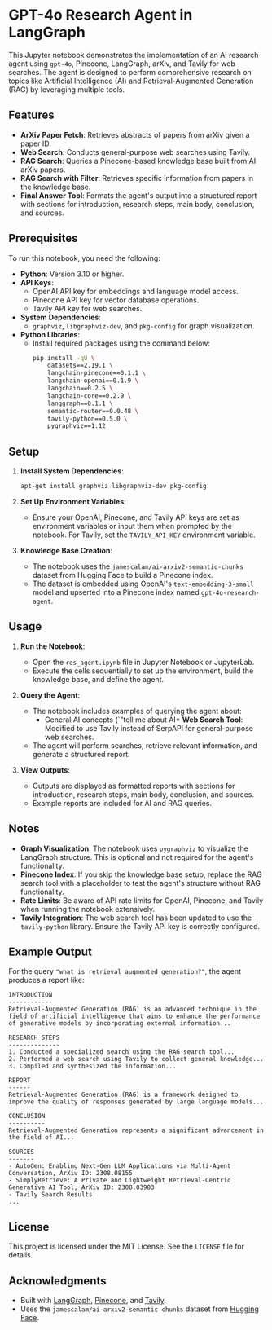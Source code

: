 # GPT-4o Research Agent in LangGraph

This Jupyter notebook demonstrates the implementation of an AI research agent using `gpt-4o`, Pinecone, LangGraph, arXiv, and Tavily for web searches. The agent is designed to perform comprehensive research on topics like Artificial Intelligence (AI) and Retrieval-Augmented Generation (RAG) by leveraging multiple tools.

## Features
- **ArXiv Paper Fetch**: Retrieves abstracts of papers from arXiv given a paper ID.
- **Web Search**: Conducts general-purpose web searches using Tavily.
- **RAG Search**: Queries a Pinecone-based knowledge base built from AI arXiv papers.
- **RAG Search with Filter**: Retrieves specific information from papers in the knowledge base.
- **Final Answer Tool**: Formats the agent's output into a structured report with sections for introduction, research steps, main body, conclusion, and sources.

## Prerequisites
To run this notebook, you need the following:
- **Python**: Version 3.10 or higher.
- **API Keys**:
  - OpenAI API key for embeddings and language model access.
  - Pinecone API key for vector database operations.
  - Tavily API key for web searches.
- **System Dependencies**:
  - `graphviz`, `libgraphviz-dev`, and `pkg-config` for graph visualization.
- **Python Libraries**:
  - Install required packages using the command below:
    ```bash
    pip install -qU \
        datasets==2.19.1 \
        langchain-pinecone==0.1.1 \
        langchain-openai==0.1.9 \
        langchain==0.2.5 \
        langchain-core==0.2.9 \
        langgraph==0.1.1 \
        semantic-router==0.0.48 \
        tavily-python==0.5.0 \
        pygraphviz==1.12
    ```

## Setup
1. **Install System Dependencies**:
   ```bash
   apt-get install graphviz libgraphviz-dev pkg-config
   ```

2. **Set Up Environment Variables**:
   - Ensure your OpenAI, Pinecone, and Tavily API keys are set as environment variables or input them when prompted by the notebook. For Tavily, set the `TAVILY_API_KEY` environment variable.

3. **Knowledge Base Creation**:
   - The notebook uses the `jamescalam/ai-arxiv2-semantic-chunks` dataset from Hugging Face to build a Pinecone index.
   - The dataset is embedded using OpenAI's `text-embedding-3-small` model and upserted into a Pinecone index named `gpt-4o-research-agent`.

## Usage
1. **Run the Notebook**:
   - Open the `res_agent.ipynb` file in Jupyter Notebook or JupyterLab.
   - Execute the cells sequentially to set up the environment, build the knowledge base, and define the agent.

2. **Query the Agent**:
   - The notebook includes examples of querying the agent about:
     - General AI concepts (`"tell me about AI* **Web Search Tool**: Modified to use Tavily instead of SerpAPI for general-purpose web searches.
   - The agent will perform searches, retrieve relevant information, and generate a structured report.

3. **View Outputs**:
   - Outputs are displayed as formatted reports with sections for introduction, research steps, main body, conclusion, and sources.
   - Example reports are included for AI and RAG queries.

## Notes
- **Graph Visualization**: The notebook uses `pygraphviz` to visualize the LangGraph structure. This is optional and not required for the agent's functionality.
- **Pinecone Index**: If you skip the knowledge base setup, replace the RAG search tool with a placeholder to test the agent's structure without RAG functionality.
- **Rate Limits**: Be aware of API rate limits for OpenAI, Pinecone, and Tavily when running the notebook extensively.
- **Tavily Integration**: The web search tool has been updated to use the `tavily-python` library. Ensure the Tavily API key is correctly configured.

## Example Output
For the query `"what is retrieval augmented generation?"`, the agent produces a report like:
```
INTRODUCTION
------------
Retrieval-Augmented Generation (RAG) is an advanced technique in the field of artificial intelligence that aims to enhance the performance of generative models by incorporating external information...

RESEARCH STEPS
--------------
1. Conducted a specialized search using the RAG search tool...
2. Performed a web search using Tavily to collect general knowledge...
3. Compiled and synthesized the information...

REPORT
------
Retrieval-Augmented Generation (RAG) is a framework designed to improve the quality of responses generated by large language models...

CONCLUSION
----------
Retrieval-Augmented Generation represents a significant advancement in the field of AI...

SOURCES
-------
- AutoGen: Enabling Next-Gen LLM Applications via Multi-Agent Conversation, ArXiv ID: 2308.08155
- SimplyRetrieve: A Private and Lightweight Retrieval-Centric Generative AI Tool, ArXiv ID: 2308.03983
- Tavily Search Results
...
```

## License
This project is licensed under the MIT License. See the `LICENSE` file for details.

## Acknowledgments
- Built with [LangGraph](https://github.com/langchain-ai/langgraph), [Pinecone](https://www.pinecone.io/), and [Tavily](https://tavily.com/).
- Uses the `jamescalam/ai-arxiv2-semantic-chunks` dataset from [Hugging Face](https://huggingface.co/datasets/jamescalam/ai-arxiv2-semantic-chunks).